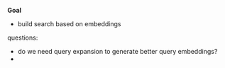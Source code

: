 **Goal**
- build search based on embeddings

questions:
- do we need query expansion to generate better query embeddings?
- 
